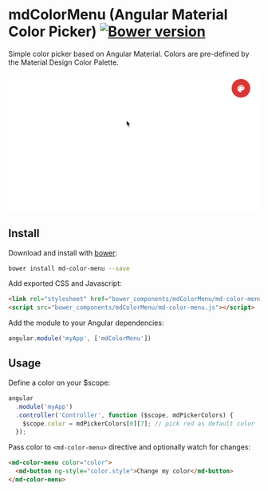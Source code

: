 # mdColorMenu (Angular Material Color Picker) [![Bower version](https://badge.fury.io/bo/md-color-menu.svg)](https://github.com/ONE-LOGIC/mdColorMenu) 

Simple color picker based on Angular Material. Colors are pre-defined by the Material Design Color Palette.
 
![md-color-menu](demo.gif)

## Install

Download and install with [bower](http://bower.io/):
```sh
bower install md-color-menu --save
```

Add exported CSS and Javascript:
```html
<link rel="stylesheet" href="bower_components/mdColorMenu/md-color-menu.css" />
<script src="bower_components/mdColorMenu/md-color-menu.js"></script>
```

Add the module to your Angular dependencies:
```javascript
angular.module('myApp', ['mdColorMenu'])
```

## Usage

Define a color on your $scope:
```javascript
angular
  .module('myApp')
  .controller('Controller', function ($scope, mdPickerColors) {
    $scope.color = mdPickerColors[0][7]; // pick red as default color
  });
```

Pass color to `<md-color-menu>` directive and optionally watch for changes:
```html
<md-color-menu color="color">
  <md-button ng-style="color.style">Change my color</md-button>
</md-color-menu>
```
